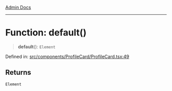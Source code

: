[Admin Docs](/)

---

# Function: default()

> **default**(): `Element`

Defined in: [src/components/ProfileCard/ProfileCard.tsx:49](https://github.com/PalisadoesFoundation/talawa-admin/blob/main/src/components/ProfileCard/ProfileCard.tsx#L49)

## Returns

`Element`
